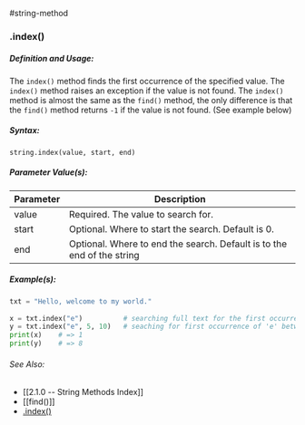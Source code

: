 #string-method 
### .index()


##### Definition and Usage:
The `index()` method finds the first occurrence of the specified value.
The `index()` method raises an exception if the value is not found.
The `index()` method is almost the same as the `find()` method, the only difference is that the `find()` method returns `-1` if the value is not found. (See example below)

##### Syntax:
 `string.index(value, start, end)`

##### Parameter Value(s):
| Parameter | Description                                                            |
| --------- | ---------------------------------------------------------------------- |
| value     | Required. The value to search for.                                     |
| start     | Optional. Where to start the search. Default is 0.                     |
| end       | Optional. Where to end the search. Default is to the end of the string | 

##### Example(s):
```python
txt = "Hello, welcome to my world."  
  
x = txt.index("e")  		# searching full text for the first occurrence of 'e'
y = txt.index("e", 5, 10)	# seaching for first occurrence of 'e' between 5th and 10th position
print(x)	# => 1
print(y)	# => 8
```




###### See Also:
- [[2.1.0 -- String Methods Index]]
- [[find()]]
- [.index()](https://www.w3schools.com/python/ref_string_index.asp)
